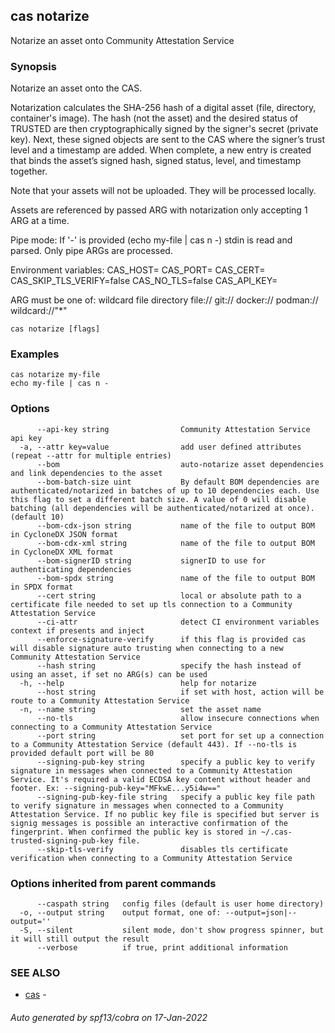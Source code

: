 ## cas notarize

Notarize an asset onto Community Attestation Service

### Synopsis


Notarize an asset onto the CAS.

Notarization calculates the SHA-256 hash of a digital asset
(file, directory, container's image).
The hash (not the asset) and the desired status of TRUSTED are then
cryptographically signed by the signer's secret (private key).
Next, these signed objects are sent to the CAS where the signer’s
trust level and a timestamp are added.
When complete, a new entry is created that binds the asset’s
signed hash, signed status, level, and timestamp together.

Note that your assets will not be uploaded. They will be processed locally.

Assets are referenced by passed ARG with notarization only accepting
1 ARG at a time.

Pipe mode:
If '-' is provided (echo my-file | cas n -) stdin is read and parsed. Only pipe ARGs are processed.

Environment variables:
CAS_HOST=
CAS_PORT=
CAS_CERT=
CAS_SKIP_TLS_VERIFY=false
CAS_NO_TLS=false
CAS_API_KEY=

ARG must be one of:
  wildcard
  file
  directory
  file://<file>
  git://<repository>
  docker://<image>
  podman://<image>
  wildcard://"*"


```
cas notarize [flags]
```

### Examples

```
cas notarize my-file
echo my-file | cas n -
```

### Options

```
      --api-key string                Community Attestation Service api key
  -a, --attr key=value                add user defined attributes (repeat --attr for multiple entries)
      --bom                           auto-notarize asset dependencies and link dependencies to the asset
      --bom-batch-size uint           By default BOM dependencies are authenticated/notarized in batches of up to 10 dependencies each. Use this flag to set a different batch size. A value of 0 will disable batching (all dependencies will be authenticated/notarized at once). (default 10)
      --bom-cdx-json string           name of the file to output BOM in CycloneDX JSON format
      --bom-cdx-xml string            name of the file to output BOM in CycloneDX XML format
      --bom-signerID string           signerID to use for authenticating dependencies
      --bom-spdx string               name of the file to output BOM in SPDX format
      --cert string                   local or absolute path to a certificate file needed to set up tls connection to a Community Attestation Service
      --ci-attr                       detect CI environment variables context if presents and inject 
      --enforce-signature-verify      if this flag is provided cas will disable signature auto trusting when connecting to a new Community Attestation Service
      --hash string                   specify the hash instead of using an asset, if set no ARG(s) can be used
  -h, --help                          help for notarize
      --host string                   if set with host, action will be route to a Community Attestation Service
  -n, --name string                   set the asset name
      --no-tls                        allow insecure connections when connecting to a Community Attestation Service
      --port string                   set port for set up a connection to a Community Attestation Service (default 443). If --no-tls is provided default port will be 80
      --signing-pub-key string        specify a public key to verify signature in messages when connected to a Community Attestation Service. It's required a valid ECDSA key content without header and footer. Ex: --signing-pub-key="MFkwE...y5i4w=="
      --signing-pub-key-file string   specify a public key file path to verify signature in messages when connected to a Community Attestation Service. If no public key file is specified but server is signig messages is possible an interactive confirmation of the fingerprint. When confirmed the public key is stored in ~/.cas-trusted-signing-pub-key file.
      --skip-tls-verify               disables tls certificate verification when connecting to a Community Attestation Service
```

### Options inherited from parent commands

```
      --caspath string   config files (default is user home directory)
  -o, --output string    output format, one of: --output=json|--output=''
  -S, --silent           silent mode, don't show progress spinner, but it will still output the result
      --verbose          if true, print additional information
```

### SEE ALSO

* [cas](cas.md)	 - 

###### Auto generated by spf13/cobra on 17-Jan-2022
